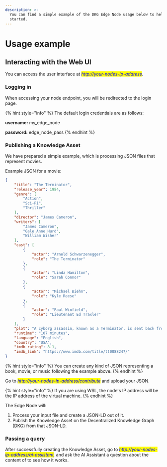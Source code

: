 ```yaml
---
description: >-
  You can find a simple example of the DKG Edge Node usage below to help you get
  started.
---
```


# Usage example

## Interacting with the Web UI

You can access the user interface at _<mark style="color:blue;">http://your-nodes-ip-address</mark>_.&#x20;

### Logging in

When accessing your node endpoint, you will be redirected to the login page.

{% hint style="info" %}
The default login credentials are as follows:

**username:** my\_edge\_node

**password:** edge\_node\_pass
{% endhint %}

### Publishing a Knowledge Asset

We have prepared a simple example, which is processing JSON files that represent movies.

Example JSON for a movie:

```json
{
    "title": "The Terminator",
    "release_year": 1984,
    "genre": [
        "Action",
        "Sci-Fi",
        "Thriller"
    ],
    "director": "James Cameron",
    "writers": [
        "James Cameron",
        "Gale Anne Hurd",
        "William Wisher"
    ],
    "cast": [
        {
            "actor": "Arnold Schwarzenegger",
            "role": "The Terminator"
        },
        {
            "actor": "Linda Hamilton",
            "role": "Sarah Connor"
        },
        {
            "actor": "Michael Biehn",
            "role": "Kyle Reese"
        },
        {
            "actor": "Paul Winfield",
            "role": "Lieutenant Ed Traxler"
        }
    ],
    "plot": "A cyborg assassin, known as a Terminator, is sent back from the future to kill Sarah Connor, a woman whose unborn son will lead humanity in a war against machines. A soldier from the future is sent back to protect her.",
    "runtime": "107 minutes",
    "language": "English",
    "country": "USA",
    "imdb_rating": 8.1,
    "imdb_link": "https://www.imdb.com/title/tt0088247/"
}
```

{% hint style="info" %}
You can create any kind of JSON representing a book, movie, or music following the example above.
{% endhint %}

Go to _<mark style="color:blue;">http://your-nodes-ip-address/contribute</mark>_ and upload your JSON.

{% hint style="info" %}
If you are using WSL, the node's IP address will be the IP address of the virtual machine.
{% endhint %}

The Edge Node will:

1. Process your input file and create a JSON-LD out of it.
2. Publish the Knowledge Asset on the Decentralized Knowledge Graph (DKG) from that JSON-LD.

### Passing a query

After successfully creating the Knowledge Asset, go to _<mark style="color:blue;">http://your-nodes-ip-address/ai-assistant</mark>,_ and ask the AI Assistant a question about the content of to see how it works.
